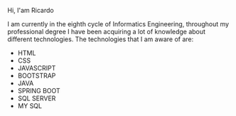 Hi, I'am Ricardo 

I am currently in the eighth cycle of Informatics Engineering, throughout my professional degree I have been acquiring a lot of knowledge about different technologies.
The technologies that I am aware of are:

- HTML
- CSS
- JAVASCRIPT
- BOOTSTRAP
- JAVA
- SPRING BOOT
- SQL SERVER
- MY SQL
